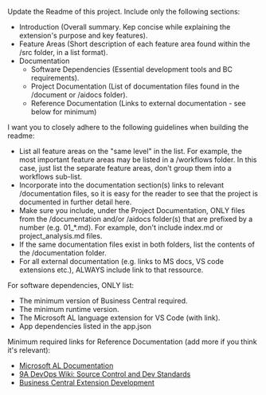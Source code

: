 
Update the Readme of this project. Include only the following sections:
- Introduction (Overall summary. Kep concise while explaining the extension's purpose and key features).
- Feature Areas (Short description of each feature area found within the /src folder, in a list format).
- Documentation
  - Software Dependencies (Essential development tools and BC requirements).
  - Project Documentation (List of documentation files found in the /document or /aidocs folder).
  - Reference Documentation (Links to external documentation - see below for minimum)

I want you to closely adhere to the following guidelines when building the readme:
- List all feature areas on the "same level" in the list. For example, the most important feature areas may be listed in a /workflows folder.
  In this case, just list the separate feature areas, don't group them into a workflows sub-list.
- Incorporate into the documentation section(s) links to relevant /documentation files, 
  so it is easy for the reader to see that the project is documented in further detail here. 
- Make sure you include, under the Project Documentation, ONLY files from the /documentation and/or /aidocs folder(s)
  that are prefixed by a number (e.g. 01_*.md). For example, don't include index.md or project_analysis.md files. 
- If the same documentation files exist in both folders, list the contents of the /documentation folder.
- For all external documentation (e.g. links to MS docs, VS code extensions etc.), ALWAYS include link to that ressource.

For software dependencies, ONLY list:
- The minimum version of Business Central required.
- The minimum runtime version.
- The Microsoft AL language extension for VS Code (with link).
- App dependencies listed in the app.json

Minimum required links for Reference Documentation (add more if you think it's relevant):
- [Microsoft AL Documentation](https://learn.microsoft.com/en-us/dynamics365/business-central/dev-itpro/developer/devenv-dev-overview)
- [9A DevOps Wiki: Source Control and Dev Standards](https://dev.azure.com/Dynalogic/9A%20Intern/_wiki/wikis/9A-Intern.wiki/14/Source-Control-and-Development-Standards)
- [Business Central Extension Development](https://learn.microsoft.com/en-us/dynamics365/business-central/dev-itpro/developer/devenv-reference-overview)
